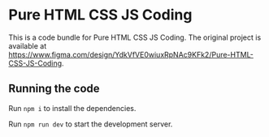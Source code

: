 
  # Pure HTML CSS JS Coding

  This is a code bundle for Pure HTML CSS JS Coding. The original project is available at https://www.figma.com/design/YdkVfVE0wiuxRpNAc9KFk2/Pure-HTML-CSS-JS-Coding.

  ## Running the code

  Run `npm i` to install the dependencies.

  Run `npm run dev` to start the development server.
  